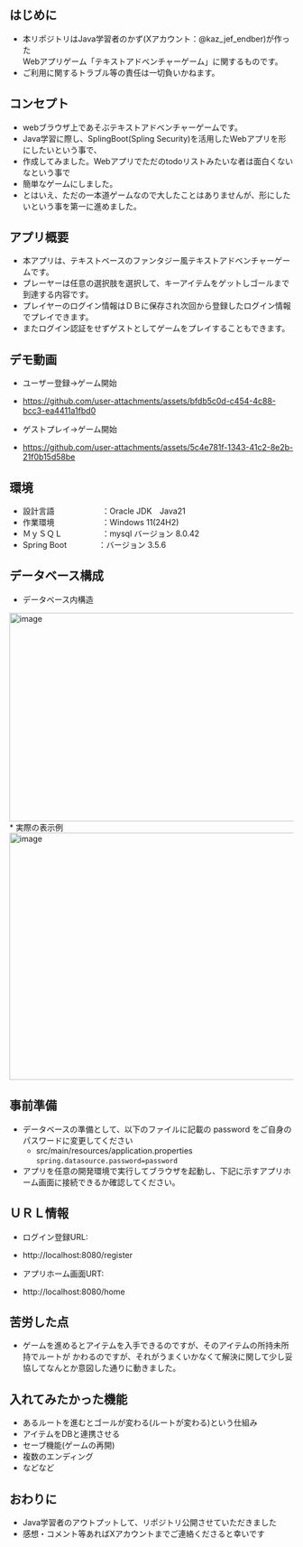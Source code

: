 ## はじめに
* 本リポジトリはJava学習者のかず(Xアカウント：@kaz_jef_endber)が作った  
Webアプリゲーム「テキストアドベンチャーゲーム」に関するものです。  
* ご利用に関するトラブル等の責任は一切負いかねます。

## コンセプト
* webブラウザ上であそぶテキストアドベンチャーゲームです。
* Java学習に際し、SplingBoot(Spling Security)を活用したWebアプリを形にしたいという事で、
* 作成してみました。Webアプリでただのtodoリストみたいな者は面白くないなという事で
* 簡単なゲームにしました。
* とはいえ、ただの一本道ゲームなので大したことはありませんが、形にしたいという事を第一に進めました。

## アプリ概要
* 本アプリは、テキストベースのファンタジー風テキストアドベンチャーゲームです。
* プレーヤーは任意の選択肢を選択して、キーアイテムをゲットしゴールまで到達する内容です。
* プレイヤーのログイン情報はＤＢに保存され次回から登録したログイン情報でプレイできます。
* またログイン認証をせずゲストとしてゲームをプレイすることもできます。

## デモ動画
* ユーザー登録→ゲーム開始
* https://github.com/user-attachments/assets/bfdb5c0d-c454-4c88-bcc3-ea4411a1fbd0

* ゲストプレイ→ゲーム開始
* https://github.com/user-attachments/assets/5c4e781f-1343-41c2-8e2b-21f0b15d58be
  
## 環境
* 設計言語　　　　　　：Oracle JDK　Java21  
* 作業環境　　　　　　：Windows 11(24H2)
* ＭｙＳＱＬ　　　　　：mysql バージョン	8.0.42
* Spring Boot　　　　：バージョン	3.5.6

## データベース構成
* データベース内構造
<img width="1297" height="370" alt="image" src="https://github.com/user-attachments/assets/1c14ce19-b270-42e6-b97e-66ecb6c4e17b" />
* 実際の表示例
<img width="1664" height="438" alt="image" src="https://github.com/user-attachments/assets/7b144df7-4522-4d28-8320-300a7a325588" />

## 事前準備
* データベースの準備として、以下のファイルに記載の password をご自身のパスワードに変更してください
  + src/main/resources/application.properties
   ```　 spring.datasource.password=password　```
* アプリを任意の開発環境で実行してブラウザを起動し、下記に示すアプリホーム画面に接続できるか確認してください。
   
## ＵＲＬ情報
* ログイン登録URL:
* http://localhost:8080/register

* アプリホーム画面URT:
* http://localhost:8080/home

## 苦労した点
* ゲームを進めるとアイテムを入手できるのですが、そのアイテムの所持未所持でルートが
かわるのですが、それがうまくいかなくて解決に関して少し妥協してなんとか意図した通りに動きました。

## 入れてみたかった機能
* あるルートを進むとゴールが変わる(ルートが変わる)という仕組み
* アイテムをDBと連携させる
* セーブ機能(ゲームの再開)
* 複数のエンディング
* などなど

## おわりに
* Java学習者のアウトプットして、リポジトリ公開させていただきました
* 感想・コメント等あればXアカウントまでご連絡くださると幸いです


